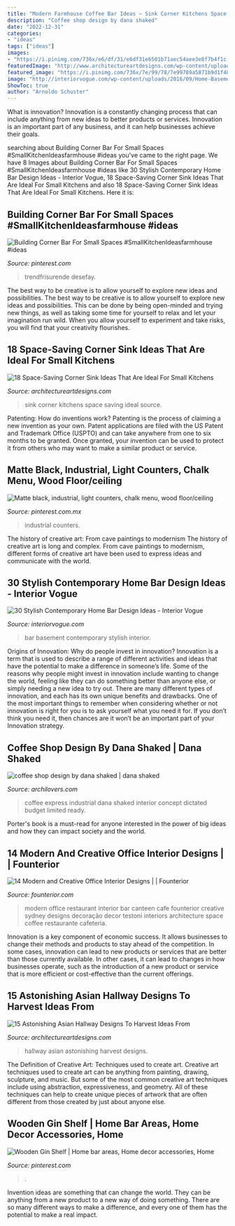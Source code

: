 ```yaml
---
title: "Modern Farmhouse Coffee Bar Ideas ~ Sink Corner Kitchens Space Saving Ideal Source"
description: "Coffee shop design by dana shaked"
date: "2022-12-31"
categories:
- "ideas"
tags: ["ideas"]
images:
- "https://i.pinimg.com/736x/e6/df/31/e6df31e6501b71aec54aee3e8f7b4f1c--viking.jpg"
featuredImage: "http://www.architectureartdesigns.com/wp-content/uploads/2017/03/3-3.jpg"
featured_image: "https://i.pinimg.com/736x/7e/99/78/7e99789a5871b9d1f48bdf757571bdf0.jpg"
image: "http://interiorvogue.com/wp-content/uploads/2016/09/Home-Basement-Bar-View.jpg"
ShowToc: true
author: "Arnoldo Schuster"
---
```



What is innovation?
Innovation is a constantly changing process that can include anything from new ideas to better products or services. Innovation is an important part of any business, and it can help businesses achieve their goals.

	

		
searching about Building Corner Bar For Small Spaces #SmallKitchenIdeasfarmhouse #ideas you've came to the right page. We have 8 Images about Building Corner Bar For Small Spaces #SmallKitchenIdeasfarmhouse #ideas like 30 Stylish Contemporary Home Bar Design Ideas - Interior Vogue, 18 Space-Saving Corner Sink Ideas That Are Ideal For Small Kitchens and also 18 Space-Saving Corner Sink Ideas That Are Ideal For Small Kitchens. Here it is:
		
    
## Building Corner Bar For Small Spaces #SmallKitchenIdeasfarmhouse #ideas

<img loading=lazy src="https://i.pinimg.com/736x/a2/1d/a7/a21da7ec0e0b16f56944077cda65820a.jpg" onerror="this.onerror=null;this.src='https://tse4.mm.bing.net/th?id=OIP.ZoAnKCqvILraT_L_-8BeTwHaNb&amp;pid=15.1';" alt="Building Corner Bar For Small Spaces #SmallKitchenIdeasfarmhouse #ideas">

_Source: pinterest.com_

>trendfrisurende desefay. 

	

The best way to be creative is to allow yourself to explore new ideas and possibilities.
The best way to be creative is to allow yourself to explore new ideas and possibilities. This can be done by being open-minded and trying new things, as well as taking some time for yourself to relax and let your imagination run wild. When you allow yourself to experiment and take risks, you will find that your creativity flourishes.

    
## 18 Space-Saving Corner Sink Ideas That Are Ideal For Small Kitchens

<img loading=lazy src="http://www.architectureartdesigns.com/wp-content/uploads/2017/03/3-3.jpg" onerror="this.onerror=null;this.src='https://tse4.mm.bing.net/th?id=OIP.8Qd-iG9UX5WBaD4ZbFkYrwAAAA&amp;pid=15.1';" alt="18 Space-Saving Corner Sink Ideas That Are Ideal For Small Kitchens">

_Source: architectureartdesigns.com_

>sink corner kitchens space saving ideal source. 

	

Patenting: How do inventions work?
Patenting is the process of claiming a new invention as your own. Patent applications are filed with the US Patent and Trademark Office (USPTO) and can take anywhere from one to six months to be granted. Once granted, your invention can be used to protect it from others who may want to make a similar product or service.

    
## Matte Black, Industrial, Light Counters, Chalk Menu, Wood Floor/ceiling

<img loading=lazy src="https://i.pinimg.com/736x/e6/df/31/e6df31e6501b71aec54aee3e8f7b4f1c--viking.jpg" onerror="this.onerror=null;this.src='https://tse1.mm.bing.net/th?id=OIP.2SW-lvN2mlaGpZ57Vp7oogHaJ3&amp;pid=15.1';" alt="Matte black, industrial, light counters, chalk menu, wood floor/ceiling">

_Source: pinterest.com.mx_

>industrial counters. 

	

The history of creative art: From cave paintings to modernism
The history of creative art is long and complex. From cave paintings to modernism, different forms of creative art have been used to express ideas and communicate with the world.

    
## 30 Stylish Contemporary Home Bar Design Ideas - Interior Vogue

<img loading=lazy src="http://interiorvogue.com/wp-content/uploads/2016/09/Home-Basement-Bar-View.jpg" onerror="this.onerror=null;this.src='https://tse2.mm.bing.net/th?id=OIP.aIdQ29FKuGUBrm48_rkVDAHaJ4&amp;pid=15.1';" alt="30 Stylish Contemporary Home Bar Design Ideas - Interior Vogue">

_Source: interiorvogue.com_

>bar basement contemporary stylish interior. 

	

Origins of Innovation: Why do people invest in innovation?
Innovation is a term that is used to describe a range of different activities and ideas that have the potential to make a difference in someone’s life. Some of the reasons why people might invest in innovation include wanting to change the world, feeling like they can do something better than anyone else, or simply needing a new idea to try out. There are many different types of innovation, and each has its own unique benefits and drawbacks. One of the most important things to remember when considering whether or not innovation is right for you is to ask yourself what you need it for. If you don’t think you need it, then chances are it won’t be an important part of your Innovation strategy.

    
## Coffee Shop Design By Dana Shaked | Dana Shaked

<img loading=lazy src="https://cdn.archilovers.com/projects/b_730_37892d7b-aa3e-4a42-be3e-ae4d9fa84bd0.jpg" onerror="this.onerror=null;this.src='https://tse2.mm.bing.net/th?id=OIP.MAlCbqvZ3HFpEDXZ2dx8uwHaLH&amp;pid=15.1';" alt="coffee shop design by dana shaked | dana shaked">

_Source: archilovers.com_

>coffee express industrial dana shaked interior concept dictated budget limited ready. 

	

Porter's book is a must-read for anyone interested in the power of big ideas and how they can impact society and the world.

    
## 14 Modern And Creative Office Interior Designs | | Founterior

<img loading=lazy src="https://founterior.com/wp-content/uploads/2014/07/Modern-office-canteen-with-interesting-wall-decorations.jpg" onerror="this.onerror=null;this.src='https://tse3.mm.bing.net/th?id=OIP.W88A-3bwIK9bPFNcdH7RwQHaLH&amp;pid=15.1';" alt="14 Modern and Creative Office Interior Designs | | Founterior">

_Source: founterior.com_

>modern office restaurant interior bar canteen cafe founterior creative sydney designs decoração decor testoni interiors architecture space coffee restaurante cafeteria. 

	

Innovation is a key component of economic success. It allows businesses to change their methods and products to stay ahead of the competition. In some cases, innovation can lead to new products or services that are better than those currently available. In other cases, it can lead to changes in how businesses operate, such as the introduction of a new product or service that is more efficient or cost-effective than the current offerings.

    
## 15 Astonishing Asian Hallway Designs To Harvest Ideas From

<img loading=lazy src="https://www.architectureartdesigns.com/wp-content/uploads/2017/11/15-Astonishing-Asian-Hallway-Designs-To-Harvest-Ideas-From-5.jpg" onerror="this.onerror=null;this.src='https://tse1.mm.bing.net/th?id=OIP.h9enicjoVnV-2rLRYEshDQHaLH&amp;pid=15.1';" alt="15 Astonishing Asian Hallway Designs To Harvest Ideas From">

_Source: architectureartdesigns.com_

>hallway asian astonishing harvest designs. 

	

The Definition of Creative Art: Techniques used to create art.
Creative art techniques used to create art can be anything from painting, drawing, sculpture, and music. But some of the most common creative art techniques include using abstraction, expressiveness, and geometry. All of these techniques can help to create unique pieces of artwork that are often different from those created by just about anyone else.

    
## Wooden Gin Shelf | Home Bar Areas, Home Decor Accessories, Home

<img loading=lazy src="https://i.pinimg.com/736x/7e/99/78/7e99789a5871b9d1f48bdf757571bdf0.jpg" onerror="this.onerror=null;this.src='https://tse4.mm.bing.net/th?id=OIP.yG2uryevZdbK2gqxmmM1bwHaJ3&amp;pid=15.1';" alt="Wooden Gin Shelf | Home bar areas, Home decor accessories, Home">

_Source: pinterest.com_

>. 

	

Invention ideas are something that can change the world. They can be anything from a new product to a new way of doing something. There are so many different ways to make a difference, and every one of them has the potential to make a real impact.

